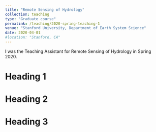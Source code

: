 ```yaml
---
title: "Remote Sensing of Hydrology"
collection: teaching
type: "Graduate course"
permalink: /teaching/2020-spring-teaching-1
venue: "Stanford University, Department of Earth System Science"
date: 2020-04-01
#location: "Stanford, CA"
---
```


I was the Teaching Assistant for Remote Sensing of Hydrology in Spring 2020.

Heading 1
======

Heading 2
======

Heading 3
======

